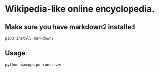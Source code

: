 # Wikipedia-like online encyclopedia.

Make sure you have markdown2 installed
------
```pip3 install markdown2```

Usage:
------
```python manage.pu runserver```
